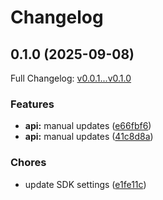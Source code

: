 # Changelog

## 0.1.0 (2025-09-08)

Full Changelog: [v0.0.1...v0.1.0](https://github.com/limrun-inc/go-sdk/compare/v0.0.1...v0.1.0)

### Features

* **api:** manual updates ([e66fbf6](https://github.com/limrun-inc/go-sdk/commit/e66fbf665558ec3fb1cf52ed2d02630bd6807617))
* **api:** manual updates ([41c8d8a](https://github.com/limrun-inc/go-sdk/commit/41c8d8a105dbd196270fec13d72348a57ea84c2b))


### Chores

* update SDK settings ([e1fe11c](https://github.com/limrun-inc/go-sdk/commit/e1fe11c0ac894be47fba0aeed7106bdd13c92b57))
